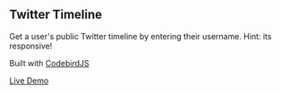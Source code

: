 Twitter Timeline
---

Get a user's public Twitter timeline by entering their username. Hint: its responsive! 

Built with [CodebirdJS](https://github.com/jublonet/codebird-js)

[Live Demo](http://104.131.208.132/projects/twitter-tl/)